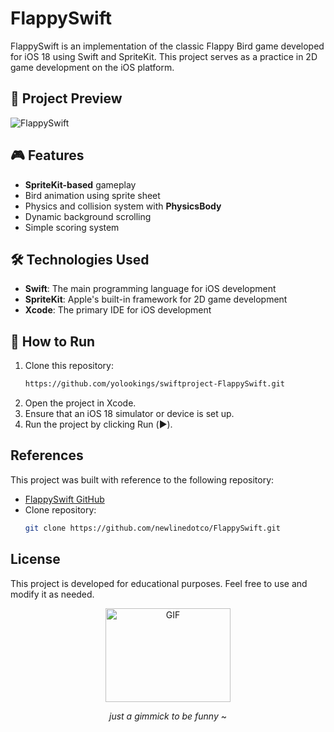 # FlappySwift

FlappySwift is an implementation of the classic Flappy Bird game developed for iOS 18 using Swift and SpriteKit. This project serves as a practice in 2D game development on the iOS platform.

## 📸 Project Preview

![FlappySwift](https://media3.giphy.com/media/v1.Y2lkPTc5MGI3NjExdHh2aXB4Zzg3aml5M3ZrOHdtNWcwZ2Zia3VxM2gzeW4xdGtocGFlcSZlcD12MV9pbnRlcm5hbF9naWZfYnlfaWQmY3Q9Zw/arClGFWu1eOYfMtEMJ/giphy.gif)

## 🎮 Features

- **SpriteKit-based** gameplay
- Bird animation using sprite sheet
- Physics and collision system with **PhysicsBody**
- Dynamic background scrolling
- Simple scoring system

## 🛠 Technologies Used

- **Swift**: The main programming language for iOS development
- **SpriteKit**: Apple's built-in framework for 2D game development
- **Xcode**: The primary IDE for iOS development

## 📌 How to Run

1. Clone this repository:
   ```bash
   https://github.com/yolookings/swiftproject-FlappySwift.git
   ```
2. Open the project in Xcode.
3. Ensure that an iOS 18 simulator or device is set up.
4. Run the project by clicking Run (▶️).

## References

This project was built with reference to the following repository:

- [FlappySwift GitHub](https://github.com/newlinedotco/FlappySwift)
- Clone repository:
  ```bash
  git clone https://github.com/newlinedotco/FlappySwift.git
  ```

## License

This project is developed for educational purposes. Feel free to use and modify it as needed.

<div align="center">

<img width="200" height="150" alt="GIF" src="https://media.giphy.com/media/xrDdo5kuHzwxG/giphy.gif?cid=790b7611wwo3rrma69ur7u8zcd371k3a4fv9zlq2tldu2q8m&ep=v1_gifs_search&rid=giphy.gif&ct=g">

<p><em>just a gimmick to be funny</em> ~</p>

</div>
